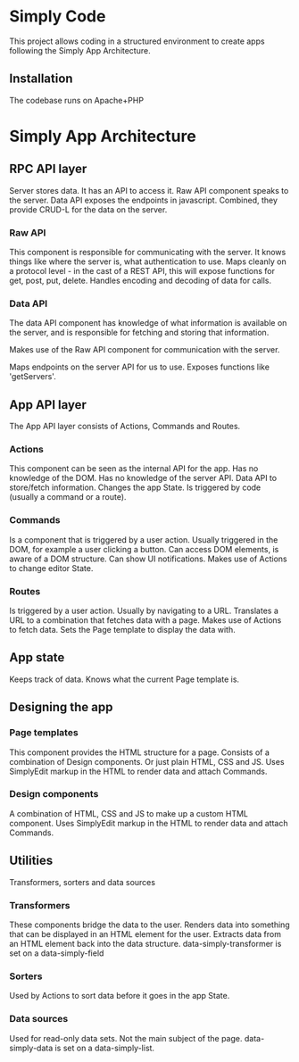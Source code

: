 # Simply Code

This project allows coding in a structured environment to create apps following the Simply App Architecture.

## Installation
The codebase runs on Apache+PHP

# Simply App Architecture

## RPC API layer
Server stores data. It has an API to access it.
Raw API component speaks to the server.
Data API exposes the endpoints in javascript.
Combined, they provide CRUD-L for the data on the server.

### Raw API
This component is responsible for communicating with the server.
It knows things like where the server is, what authentication to use.
Maps cleanly on a protocol level - in the cast of a REST API, this will expose functions for get, post, put, delete.
Handles encoding and decoding of data for calls.

### Data API
The data API component has knowledge of what information is available on the server, and is responsible for fetching and storing that information.

Makes use of the Raw API component for communication with the server.

Maps endpoints on the server API for us to use. Exposes functions like 'getServers'.

## App API layer
The App API layer consists of Actions, Commands and Routes.

### Actions
This component can be seen as the internal API for the app.
Has no knowledge of the DOM.
Has no knowledge of the server API.
Data API to store/fetch information.
Changes the app State.
Is triggered by code (usually a command or a  route).

### Commands
Is a component that is triggered by a user action. Usually triggered in the DOM, for example a user clicking a button.
Can access DOM elements, is aware of a DOM structure.
Can show UI notifications.
Makes use of Actions to change editor State.

### Routes
Is triggered by a user action. Usually by navigating to a URL.
Translates a URL to a combination that fetches data with a page.
Makes use of Actions to fetch data.
Sets the Page template to display the data with.

## App state
Keeps track of data.
Knows what the current Page template is.

## Designing the app

### Page templates
This component provides the HTML structure for a page. Consists of a combination of Design components.
Or just plain HTML, CSS and JS.
Uses SimplyEdit markup in the HTML to render data and attach Commands.

### Design components
A combination of HTML, CSS and JS to make up a custom HTML component.
Uses SimplyEdit markup in the HTML to render data and attach Commands.

## Utilities
Transformers, sorters and data sources

### Transformers
These components bridge the data to the user.
Renders data into something that can be displayed in an HTML element for the user.
Extracts data from an HTML element back into the data structure.
data-simply-transformer is set on a data-simply-field

### Sorters
Used by Actions to sort data before it goes in the app State.

### Data sources
Used for read-only data sets.
Not the main subject of the page.
data-simply-data is set on a data-simply-list.
